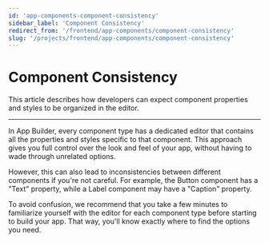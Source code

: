 ```yaml
---
id: 'app-components-component-consistency'
sidebar_label: 'Component Consistency'
redirect_from: '/frontend/app-components/component-consistency'
slug: '/projects/frontend/app-components/component-consistency'
---
```


# Component Consistency

This article describes how developers can expect component properties and styles to be organized in the editor.

---

In App Builder, every component type has a dedicated editor that contains all the properties and styles specific to that component. This approach gives you full control over the look and feel of your app, without having to wade through unrelated options.

However, this can also lead to inconsistencies between different components if you're not careful. For example, the Button component has a "Text" property, while a Label component may have a "Caption" property.

To avoid confusion, we recommend that you take a few minutes to familiarize yourself with the editor for each component type before starting to build your app. That way, you'll know exactly where to find the options you need.
